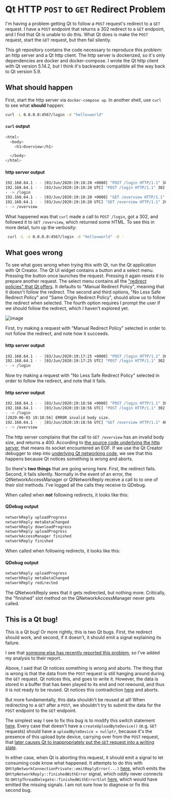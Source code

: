 # Qt HTTP `POST` to `GET` Redirect Problem

I'm having a problem getting Qt to follow a `POST` request's redirect to a `GET` request. I have a `POST` endpoint that returns a 302 redirect to a `GET` endpoint, and I find that Qt is unable to do this. What Qt does is make the `POST` request, start the `GET` request, but then fail silently.

This git repository contains the code necessary to reproduce this problem: an http server and a Qt http client. The http server is dockerized, so it's only dependencies are docker and docker-compose. I wrote the Qt http client with Qt version 5.14.2, but I think it's backwards compatible all the way back to Qt version 5.9.

## What should happen

First, start the http server via `docker-compose up`. In another shell, use `curl` to see what __should__ happen:
```sh
curl -L 0.0.0.0:4567/login -d "hello=world"
```
#### `curl` output
```sh
<html>
  <body>
    <h1>Overview</h1>

  </body>
</html>
```
#### http server output
```sh
192.168.64.1 - - [03/Jun/2020:19:10:20 +0000] "POST /login HTTP/1.1" 302 - 0.0013
192.168.64.1 - - [03/Jun/2020:19:10:20 UTC] "POST /login HTTP/1.1" 302 0
- -> /login
192.168.64.1 - - [03/Jun/2020:19:10:20 +0000] "GET /overview HTTP/1.1" 200 57 0.0031
192.168.64.1 - - [03/Jun/2020:19:10:20 UTC] "GET /overview HTTP/1.1" 200 57
- -> /overview
```
What happened was that `curl` made a call to `POST /login`, got a 302, and followed it to `GET /overview`, which returned some HTML. To see this in more detail, turn up the verbosity:
```sh
 curl -L -v 0.0.0.0:4567/login -d "hello=world" -D -
```

## What goes wrong

To see what goes wrong when trying this with Qt, run the Qt application with Qt Creator. The Qt UI widget contains a button and a select menu. Pressing the button once launches the request. Pressing it again resets it to prepare another request. The select menu contains all the ["redirect policies" that Qt offers](https://doc.qt.io/qt-5/qnetworkrequest.html#RedirectPolicy-enum). It defaults to "Manual Redirect Policy", meaning that it doesn't follow the redirect. The second and third options, "No Less Safe Redirect Policy" and "Same Origin Redirect Policy", should allow us to follow the redirect when selected. The fourth option requires I prompt the user if we should follow the redirect, which I haven't explored yet.

![image](https://user-images.githubusercontent.com/3466499/83682231-a557a380-a5b1-11ea-859d-c99c7a3956f6.png)

First, try making a request with "Manual Redirect Policy" selected in order to not follow the redirect, and note how it succeeds.
#### http server output
```sh
192.168.64.1 - - [03/Jun/2020:19:17:25 +0000] "POST /login HTTP/1.1" 302 - 0.0006
192.168.64.1 - - [03/Jun/2020:19:17:25 UTC] "POST /login HTTP/1.1" 302 0
- -> /login
```

Now try making a request with "No Less Safe Redirect Policy" selected in order to follow the redirect, and note that it fails.
#### http server output
```sh
192.168.64.1 - - [03/Jun/2020:19:18:56 +0000] "POST /login HTTP/1.1" 302 - 0.0096
192.168.64.1 - - [03/Jun/2020:19:18:56 UTC] "POST /login HTTP/1.1" 302 0
- -> /login
[2020-06-03 19:18:56] ERROR invalid body size.
192.168.64.1 - - [03/Jun/2020:19:18:56 UTC] "GET /overview HTTP/1.1" 400 278
- -> /overview
```

The http server complains that the call to `GET /overview` has an invalid body size, and returns a 400. According to [the source code underlying the http server](https://github.com/ruby/webrick/blob/6b6990ec81479160d53d81310c05ab4dc508b199/lib/webrick/httprequest.rb#L517-L519), that means its socket encountered an EOF. If we use the Qt Creator debugger to step into [underlying Qt networking code](https://github.com/qt/qtbase/blob/3673ee98236f7b901db3112f0112ad57691a2358/src/network/access/qhttpprotocolhandler.cpp#L372-L375), we see that this happens because Qt notices something is wrong and aborts.

So there's __two things__ that are going wrong here. First, the redirect fails. Second, it fails silently. Normally in the event of an error, the QtNetworkAccessManager or QtNetworkReply receive a call to to one of their slot methods. I've logged all the calls they receive to QDebug.

When called when __not__ following redirects, it looks like this:
#### QDebug output
```sh
networkReply uploadProgress
networkReply metaDataChanged
networkReply downloadProgress
networkReply uploadProgress
networkAccessManager finished
networkReply finished
```
When called when following redirects, it looks like this:
#### QDebug output
```sh
networkReply uploadProgress
networkReply metaDataChanged
networkReply redirected
```
The QNetworkReply sees that it gets redirected, but nothing more. Critically, the "finished" slot method on the QNetworkAccessManager never gets called.

## This is a Qt bug!

This is a Qt bug! Or more rightly, this is two Qt bugs. First, the redirect should work, and second, if it doesn't, it should emit a signal explaining its failure.

I see that [someone else has recently reported this problem](https://bugreports.qt.io/browse/QTBUG-84162), so I've added my analysis to their report.

Above, I said that Qt notices something is wrong and aborts. The thing that is wrong is that the data from the `POST` request is still hanging around during the `GET` request. Qt notices this, and goes to write it. However, the data is stored in a buffer that has been played to its end and not rewound, and thus it is not ready to be reused. Qt notices this contradiction [here](https://github.com/qt/qtbase/blob/3673ee98236f7b901db3112f0112ad57691a2358/src/network/access/qhttpprotocolhandler.cpp#L372-L375) and aborts.

But more fundamentally, this data shouldn't be reused at all! When redirecting to a `GET` after a `POST`, we shouldn't try to submit the data for the `POST` endpoint to the `GET` endpoint.

The simplest way I see to fix this bug is to modify this switch statement [here](https://github.com/qt/qtbase/blob/bd3b978701c32b2e13da853f2064aab369e32745/src/network/access/qnetworkreplyhttpimpl.cpp#L684-L724). Every case that doesn't have a `createUploadByteDevice()` (e.g. `GET` requests) should have a `uploadByteDevice = nullptr`, because it's the presence of this upload byte device, carrying over from the `POST` request, that [later causes Qt to inappropriately put the `GET` request into a writing state](https://github.com/qt/qtbase/blob/5a779a4ad350accadc4337d332eedb29ba1cc26b/src/network/access/qhttpprotocolhandler.cpp#L325-L332).

In either case, when Qt is aborting this request, it should emit a signal to let consuming code know what happened. It attempts to do this with `QHttpNetworkConnectionPrivate::emitReplyError(...)` [here](https://github.com/qt/qtbase/blob/5a779a4ad350accadc4337d332eedb29ba1cc26b/src/network/access/qhttpprotocolhandler.cpp#L374), which emits the `QHttpNetworkReply::finishedWithError` signal, which oddly never connects to `QHttpThreadDelegate::finishedWithErrorSlot` [here](https://github.com/qt/qtbase/blob/f66a8edc200482308c8567395a7b6f95143c8f92/src/network/access/qhttpthreaddelegate.cpp#L555-L575), which would have emitted the missing signals. I am not sure how to diagnose or fix this second bug.
